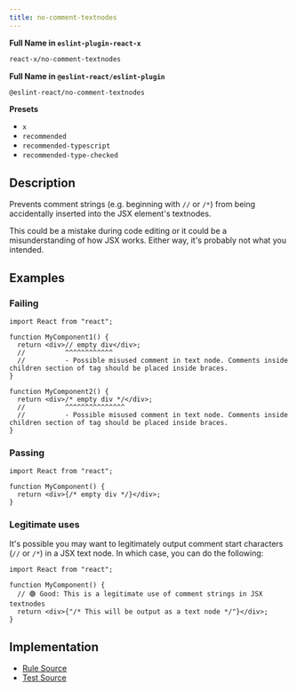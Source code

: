 ```yaml
---
title: no-comment-textnodes
---
```


**Full Name in `eslint-plugin-react-x`**

```sh copy
react-x/no-comment-textnodes
```

**Full Name in `@eslint-react/eslint-plugin`**

```sh copy
@eslint-react/no-comment-textnodes
```

**Presets**

- `x`
- `recommended`
- `recommended-typescript`
- `recommended-type-checked`

## Description

Prevents comment strings (e.g. beginning with `//` or `/*`) from being accidentally inserted into the JSX element's textnodes.

This could be a mistake during code editing or it could be a misunderstanding of how JSX works. Either way, it's probably not what you intended.

## Examples

### Failing

```tsx
import React from "react";

function MyComponent1() {
  return <div>// empty div</div>;
  //          ^^^^^^^^^^^^
  //          - Possible misused comment in text node. Comments inside children section of tag should be placed inside braces.
}

function MyComponent2() {
  return <div>/* empty div */</div>;
  //          ^^^^^^^^^^^^^^^
  //          - Possible misused comment in text node. Comments inside children section of tag should be placed inside braces.
}
```

### Passing

```tsx
import React from "react";

function MyComponent() {
  return <div>{/* empty div */}</div>;
}
```

### Legitimate uses

It's possible you may want to legitimately output comment start characters (`//` or `/*`) in a JSX text node. In which case, you can do the following:

```tsx
import React from "react";

function MyComponent() {
  // 🟢 Good: This is a legitimate use of comment strings in JSX textnodes
  return <div>{"/* This will be output as a text node */"}</div>;
}
```

## Implementation

- [Rule Source](https://github.com/Rel1cx/eslint-react/tree/main/packages/plugins/eslint-plugin-react-x/src/rules/no-comment-textnodes.ts)
- [Test Source](https://github.com/Rel1cx/eslint-react/tree/main/packages/plugins/eslint-plugin-react-x/src/rules/no-comment-textnodes.spec.ts)
